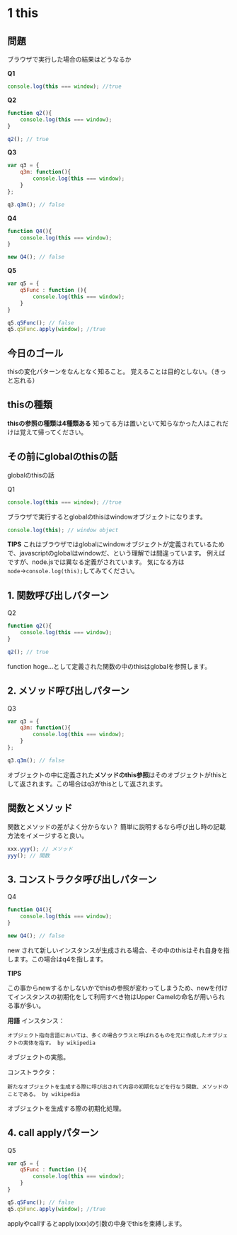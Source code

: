 # 1 this

## 問題
ブラウザで実行した場合の結果はどうなるか

__Q1__

```javascript
console.log(this === window); //true
```

__Q2__

```javascript
function q2(){
    console.log(this === window);
}

q2(); // true
```

__Q3__

```javascript
var q3 = { 
    q3m: function(){
        console.log(this === window);
    } 
};

q3.q3m(); // false
```

__Q4__

```javascript
function Q4(){
    console.log(this === window);
}    

new Q4(); // false
```

__Q5__

```javascript
var q5 = {
    q5Func : function (){
        console.log(this === window);
    }
}

q5.q5Func(); // false
q5.q5Func.apply(window); //true
```

## 今日のゴール

thisの変化パターンをなんとなく知ること。
覚えることは目的としない。（きっと忘れる）

## thisの種類

**thisの参照の種類は4種類ある**
知ってる方は置いといて知らなかった人はこれだけは覚えて帰ってください。

## その前にglobalのthisの話

globalのthisの話

Q1

```javascript
console.log(this === window); //true
```

ブラウザで実行するとglobalのthisはwindowオブジェクトになります。

```javascript
console.log(this); // window object
```

**TIPS**
これはブラウザではglobalにwindowオブジェクトが定義されているためで、javascriptのglobalはwindowだ、という理解では間違っています。
例えばですが、node.jsでは異なる定義がされています。
気になる方は`node`→`console.log(this);`してみてください。

## 1. 関数呼び出しパターン

Q2

```javascript
function q2(){
    console.log(this === window);
}

q2(); // true
```

function hoge...として定義された関数の中のthisはglobalを参照します。

## 2. メソッド呼び出しパターン

Q3

```javascript
var q3 = { 
    q3m: function(){
        console.log(this === window);
    } 
};

q3.q3m(); // false
```

オブジェクトの中に定義された**メソッドのthis参照**はそのオブジェクトがthisとして返されます。この場合はq3がthisとして返されます。

## 関数とメソッド

関数とメソッドの差がよく分からない？
簡単に説明するなら呼び出し時の記載方法をイメージすると良い。

```javascript
xxx.yyy(); // メソッド
yyy(); // 関数
```

## 3. コンストラクタ呼び出しパターン

Q4

```javascript
function Q4(){
    console.log(this === window);
}    

new Q4(); // false
```

new されて新しいインスタンスが生成される場合、その中のthisはそれ自身を指します。この場合はq4を指します。

**TIPS**

この事からnewするかしないかでthisの参照が変わってしまうため、newを付けてインスタンスの初期化をして利用すべき物はUpper Camelの命名が用いられる事が多い。

**用語**
インスタンス：

```text
オブジェクト指向言語においては、多くの場合クラスと呼ばれるものを元に作成したオブジェクトの実体を指す。 by wikipedia
```

オブジェクトの実態。

コンストラクタ：

```text
新たなオブジェクトを生成する際に呼び出されて内容の初期化などを行なう関数、メソッドのことである。 by wikipedia
```

オブジェクトを生成する際の初期化処理。

## 4. call applyパターン

Q5

```javascript
var q5 = {
    q5Func : function (){
        console.log(this === window);
    }
}

q5.q5Func(); // false
q5.q5Func.apply(window); //true 
```

applyやcallするとapply(xxx)の引数の中身でthisを束縛します。


















